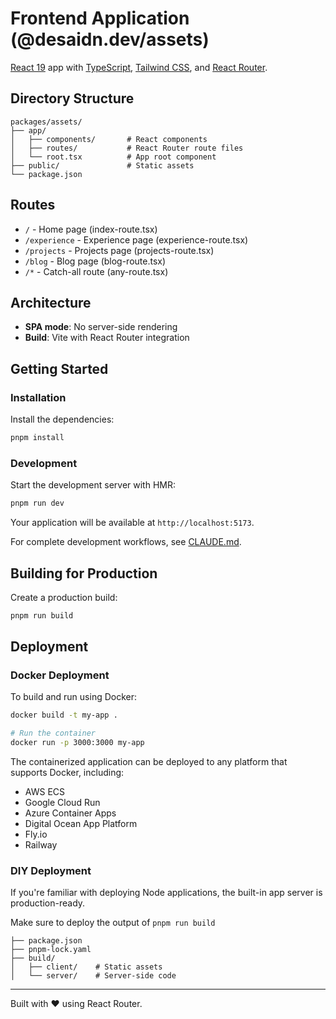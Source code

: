 # Frontend Application (@desaidn.dev/assets)

[React 19](https://react.dev/) app with [TypeScript](https://www.typescriptlang.org/), [Tailwind CSS](https://tailwindcss.com/), and [React Router](https://reactrouter.com/).

## Directory Structure

```
packages/assets/
├── app/
│   ├── components/       # React components
│   ├── routes/           # React Router route files
│   └── root.tsx          # App root component
├── public/               # Static assets
└── package.json
```

## Routes

- `/` - Home page (index-route.tsx)
- `/experience` - Experience page (experience-route.tsx)
- `/projects` - Projects page (projects-route.tsx)
- `/blog` - Blog page (blog-route.tsx)
- `/*` - Catch-all route (any-route.tsx)

## Architecture

- **SPA mode**: No server-side rendering
- **Build**: Vite with React Router integration

## Getting Started

### Installation

Install the dependencies:

```bash
pnpm install
```

### Development

Start the development server with HMR:

```bash
pnpm run dev
```

Your application will be available at `http://localhost:5173`.

For complete development workflows, see [CLAUDE.md](../../CLAUDE.md#common-commands).

## Building for Production

Create a production build:

```bash
pnpm run build
```

## Deployment

### Docker Deployment

To build and run using Docker:

```bash
docker build -t my-app .

# Run the container
docker run -p 3000:3000 my-app
```

The containerized application can be deployed to any platform that supports Docker, including:

- AWS ECS
- Google Cloud Run
- Azure Container Apps
- Digital Ocean App Platform
- Fly.io
- Railway

### DIY Deployment

If you're familiar with deploying Node applications, the built-in app server is production-ready.

Make sure to deploy the output of `pnpm run build`

```
├── package.json
├── pnpm-lock.yaml
├── build/
│   ├── client/    # Static assets
│   └── server/    # Server-side code
```

---

Built with ❤️ using React Router.
